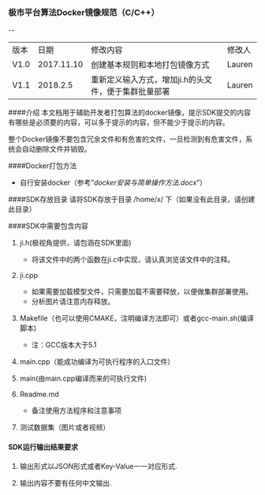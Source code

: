 ### 极市平台算法Docker镜像规范（C/C++）

--
<table>
    <tr>
        <td>版本</td><td>日期</td><td>修改内容</td><td>修改人</td>
    </tr>
    <tr>
        <td>V1.0</td><td>2017.11.10</td><td>创建基本规则和本地打包镜像方式</td><td>Lauren</td>
    </tr>
    <tr>
        <td>V1.1</td><td>2018.2.5</td><td>重新定义输入方式，增加ji.h的头文件，便于集群批量部署</td><td>Lauren</td>
    </tr>

</table>

####介绍
本文档用于辅助开发者打包算法的docker镜像，提示SDK提交的内容有哪些是必须要的内容，可以多于提示的内容，但不能少于提示的内容。

整个Docker镜像不要包含冗余文件和有危害的文件，一旦检测到有危害文件，系统会自动删除文件并销毁。

####Docker打包方法
* 自行安装docker（参考“*docker安装与简单操作方法.docx*”）


####SDK存放目录
请将SDK存放于目录 /home/x/ 下（如果没有此目录，请创建此目录）

####SDK中需要包含内容

1. ji.h(极视角提供，请包涵在SDK里面)
	* 将该文件中的两个函数在ji.c中实现，请认真浏览该文件中的注释。

2. ji.cpp
	* 如果需要加载模型文件，只需要加载不需要释放，以便做集群部署使用。
	* 分析图片请注意内存释放。
3. Makefile（也可以使用CMAKE，注明编译方法即可）或者gcc-main.sh(编译脚本)
   * 注：GCC版本大于5.1
4. main.cpp（能成功编译为可执行程序的入口文件）
5. main(由main.cpp编译而来的可执行文件)
6. Readme.md
	* 备注使用方法程序和注意事项
7. 测试数据集（图片或者视频）

#### SDK运行输出结果要求

1. 输出形式以JSON形式或者Key-Value一一对应形式.

2. 输出内容不要有任何中文输出.
	
	
